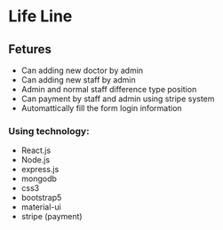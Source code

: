 # Life Line

## Fetures
- Can adding new doctor by admin
- Can adding new staff by admin
- Admin and normal staff difference type position
- Can payment by staff and admin using stripe system
- Automattically fill the form login information


### Using technology:
- React.js
- Node.js
- express.js
- mongodb
- css3
- bootstrap5
- material-ui
- stripe (payment)
